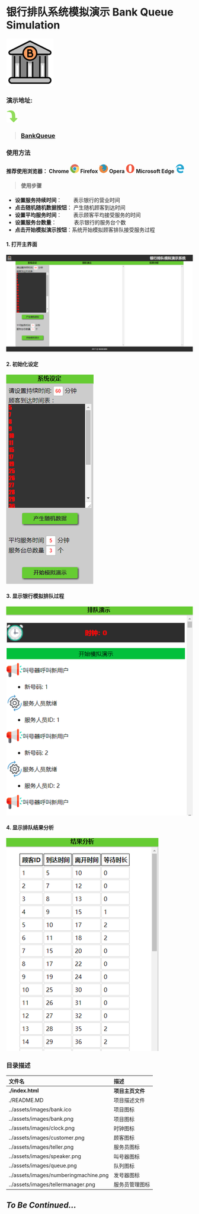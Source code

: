 # **银行排队系统模拟演示 Bank Queue Simulation**
![bank.png](./assets/images/bank.png "")

### **演示地址**: 
![arrow.png](./assets/images/arrow.png "")
> ### [BankQueue]( https://dragonir.github.io/BankQueue/ "")

### **使用方法**
#### **推荐使用浏览器**： **Chrome** ![chrome.png](./assets/images/chrome.png "") **Firefox** ![firefox.png](./assets/images/firefox.png "") **Opera** ![opera.png](./assets/images/opera.png "") **Microsoft Edge** ![edge.png](./assets/images/edge.png "")

> #### **使用步骤**
* **设置服务持续时间**：   &nbsp;&nbsp;&nbsp;&nbsp;&nbsp; &nbsp;表示银行的营业时间
* **点击随机随机数据按钮**： 产生随机顾客到达时间
* **设置平均服务时间**： &nbsp;&nbsp;&nbsp;&nbsp;&nbsp;&nbsp;&nbsp;表示顾客平均接受服务的时间
* **设置服务台数量**： &nbsp;&nbsp;&nbsp;&nbsp;&nbsp;&nbsp;&nbsp;&nbsp;&nbsp;&nbsp;&nbsp;表示银行的服务台个数
* **点击开始模拟演示按钮**：系统开始模拟顾客排队接受服务过程

#### **1. 打开主界面**
![main.png](./assets/images/main.PNG "")

#### **2. 初始化设定**
![left.png](./assets/images/left.PNG "")

#### 3. **显示银行模拟排队过程**
![middle.png](./assets/images/middle.PNG "")

#### 4. **显示排队结果分析**

![right.png](./assets/images/right.PNG "")

### **目录描述**
|文件名                      | 描述                             |
|:----------------------------- |:----------------------------------------|
| **./index.html** | **项目主页文件** |
| ./README.MD| 项目描述文件 |
| ../assets/images/bank.ico | 项目图标 |
| ../assets/images/bank.png | 项目图标 |
| ../assets/images/clock.png | 时钟图标 |
| ../assets/images/customer.png | 顾客图标 |
| ../assets/images/teller.png | 服务员图标 |
| ../assets/images/speaker.png | 叫号器图标 |
| ../assets/images/queue.png | 队列图标 |
| ../assets/images/numberingmachine.png | 发号器图标 |
| ../assets/images/tellermanager.png | 服务员管理图标 |


## _To Be Continued..._   